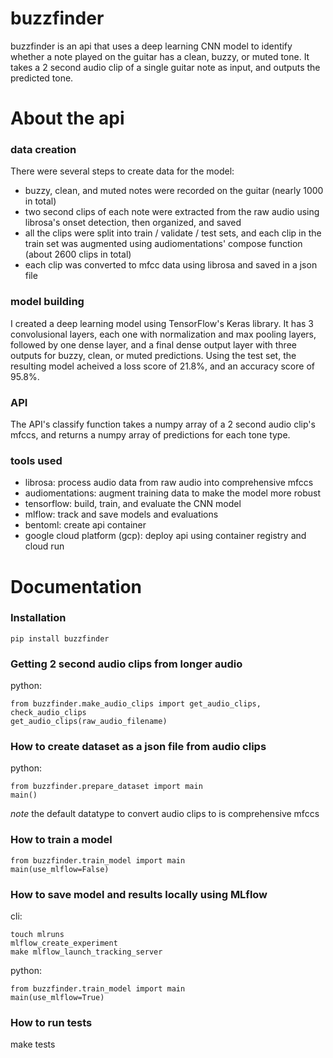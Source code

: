 # buzzfinder
buzzfinder is an api that uses a deep learning CNN model to identify whether a note
played on the guitar has a clean, buzzy, or muted tone.  It takes a 2 second audio clip of a single guitar note as input, and outputs the predicted tone.

# About the api
### data creation
There were several steps to create data for the model:
- buzzy, clean, and muted notes were recorded on the guitar (nearly 1000 in total)
- two second clips of each note were extracted from the raw audio using librosa's onset detection, then organized, and saved
- all the clips were split into train / validate / test sets, and each clip in the train set was augmented using audiomentations' compose function (about 2600 clips in total)
- each clip was converted to mfcc data using librosa and saved in a json file

### model building
I created a deep learning model using TensorFlow's Keras library.  It has 3 convolusional layers, each one with normalization and max pooling layers, followed by one dense layer, and a final dense output layer with three outputs for buzzy, clean, or muted predictions.  Using the test set, the resulting model acheived a loss score of 21.8%, and an accuracy score of 95.8%.

### API
The API's classify function takes a numpy array of a 2 second audio clip's mfccs, and returns a numpy array of predictions for each tone type.

### tools used
- librosa: process audio data from raw audio into comprehensive mfccs
- audiomentations: augment training data to make the model more robust
- tensorflow: build, train, and evaluate the CNN model
- mlflow: track and save models and evaluations
- bentoml: create api container
- google cloud platform (gcp): deploy api using container registry and cloud run

# Documentation

### Installation
`pip install buzzfinder`

### Getting 2 second audio clips from longer audio
python:
```
from buzzfinder.make_audio_clips import get_audio_clips, check_audio_clips
get_audio_clips(raw_audio_filename)
```

### How to create dataset as a json file from audio clips
python:
```
from buzzfinder.prepare_dataset import main
main()
```
*note* the default datatype to convert audio clips to is comprehensive mfccs

### How to train a model
```
from buzzfinder.train_model import main
main(use_mlflow=False)
```

### How to save model and results locally using MLflow
cli:
```
touch mlruns
mlflow_create_experiment
make mlflow_launch_tracking_server
```

python:
```
from buzzfinder.train_model import main
main(use_mlflow=True)
```

### How to run tests
make tests
